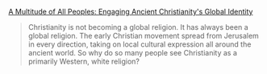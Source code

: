 
[A Multitude of All Peoples: Engaging Ancient Christianity's Global Identity](https://www.amazon.com/Multitude-All-Peoples-Christianitys-Missiological/dp/0830851070)

> Christianity is not becoming a global religion. It has always been a global religion. The early Christian movement
spread from Jerusalem in every direction, taking on local cultural expression all around the ancient world. So why do
so many people see Christianity as a primarily Western, white religion?

